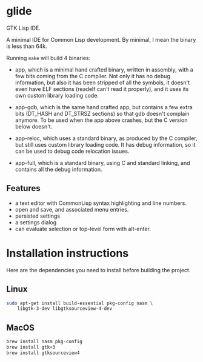 # glide

GTK Lisp IDE.

A minimal IDE for Common Lisp development. By minimal, I mean the binary is less than 64k.

Running `make` will build 4 binaries:

* app, which is a minimal hand crafted binary, written in assembly, with a few bits coming from the C compiler. Not only
  it has no debug information, but also it has been stripped of all the symbols, it doesn't even have ELF sections
  (readelf can't read it properly), and it uses its own custom library loading code.

* app-gdb, which is the same hand crafted app, but contains a few extra bits (DT_HASH and DT_STRSZ sections) so that
  gdb doesn't complain anymore. To be used when the app above crashes, but the C version below doesn't.

* app-reloc, which uses a standard binary, as produced by the C compiler, but still uses custom library loading code.
  It has debug information, so it can be used to debug code relocation issues.

* app-full, which is a standard binary, using C and standard linking, and contains all the debug information.

## Features

* a text editor with CommonLisp syntax highlighting and line numbers.
* open and save, and associated menu entries.
* persisted settings
* a settings dialog
* can evaluate selection or top-level form with alt-enter.

# Installation instructions

Here are the dependencies you need to install before building the project.

## Linux

```bash
sudo apt-get install build-essential pkg-config nasm \
    libgtk-3-dev libgtksourceview-4-dev
```

## MacOS

```bash
brew install nasm pkg-config
brew install gtk+3
brew install gtksourceview4
```


